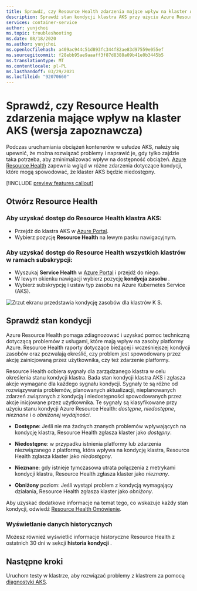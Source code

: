 ```yaml
---
title: Sprawdź, czy Resource Health zdarzenia mające wpływ na klaster AKS (wersja zapoznawcza)
description: Sprawdź stan kondycji klastra AKS przy użyciu Azure Resource Health.
services: container-service
author: yunjchoi
ms.topic: troubleshooting
ms.date: 08/18/2020
ms.author: yunjchoi
ms.openlocfilehash: a409ac944c51d893fc344f82ae83d97559e055ef
ms.sourcegitcommit: f28ebb95ae9aaaff3f87d8388a09b41e0b3445b5
ms.translationtype: MT
ms.contentlocale: pl-PL
ms.lasthandoff: 03/29/2021
ms.locfileid: "92070660"
---
```

# <a name="check-for-resource-health-events-impacting-your-aks-cluster-preview"></a>Sprawdź, czy Resource Health zdarzenia mające wpływ na klaster AKS (wersja zapoznawcza)


Podczas uruchamiania obciążeń kontenerów w usłudze AKS, należy się upewnić, że można rozwiązać problemy i naprawić je, gdy tylko zajdzie taka potrzeba, aby zminimalizować wpływ na dostępność obciążeń. [Azure Resource Health](../service-health/resource-health-overview.md) zapewnia wgląd w różne zdarzenia dotyczące kondycji, które mogą spowodować, że klaster AKS będzie niedostępny.

[!INCLUDE [preview features callout](./includes/preview/preview-callout.md)]

## <a name="open-resource-health"></a>Otwórz Resource Health

### <a name="to-access-resource-health-for-your-aks-cluster"></a>Aby uzyskać dostęp do Resource Health klastra AKS:

- Przejdź do klastra AKS w [Azure Portal](https://portal.azure.com).
- Wybierz pozycję **Resource Health** na lewym pasku nawigacyjnym.

### <a name="to-access-resource-health-for-all-clusters-on-your-subscription"></a>Aby uzyskać dostęp do Resource Health wszystkich klastrów w ramach subskrypcji:

- Wyszukaj **Service Health** w [Azure Portal](https://portal.azure.com) i przejdź do niego.
- W lewym okienku nawigacji wybierz pozycję **kondycja zasobu** .
- Wybierz subskrypcję i ustaw typ zasobu na Azure Kubernetes Service (AKS).

![Zrzut ekranu przedstawia kondycję zasobów dla klastrów K S.](./media/aks-resource-health/resource-health-check.png)

## <a name="check-the-health-status"></a>Sprawdź stan kondycji

Azure Resource Health pomaga zdiagnozować i uzyskać pomoc techniczną dotyczącą problemów z usługami, które mają wpływ na zasoby platformy Azure. Resource Health raporty dotyczące bieżącej i wcześniejszej kondycji zasobów oraz pozwalają określić, czy problem jest spowodowany przez akcję zainicjowaną przez użytkownika, czy też zdarzenie platformy.

Resource Health odbiera sygnały dla zarządzanego klastra w celu określenia stanu kondycji klastra. Bada stan kondycji klastra AKS i zgłasza akcje wymagane dla każdego sygnału kondycji. Sygnały te są różne od rozwiązywania problemów, planowanych aktualizacji, nieplanowanych zdarzeń związanych z kondycją i niedostępności spowodowanych przez akcje inicjowane przez użytkownika. Te sygnały są klasyfikowane przy użyciu stanu kondycji Azure Resource Health: *dostępne*, *niedostępne*, *nieznane* i o *obniżonej wydajności*.

- **Dostępne**: Jeśli nie ma żadnych znanych problemów wpływających na kondycję klastra, Resource Health zgłasza klaster jako *dostępny*.

- **Niedostępne**: w przypadku istnienia platformy lub zdarzenia niezwiązanego z platformą, która wpływa na kondycję klastra, Resource Health zgłasza klaster jako *niedostępny*.

- **Nieznane**: gdy istnieje tymczasowa utrata połączenia z metrykami kondycji klastra, Resource Health zgłasza klaster jako *nieznany*.

- **Obniżony** poziom: Jeśli wystąpi problem z kondycją wymagający działania, Resource Health zgłasza klaster jako *obniżony*.

Aby uzyskać dodatkowe informacje na temat tego, co wskazuje każdy stan kondycji, odwiedź [Resource Health Omówienie](../service-health/resource-health-overview.md#health-status).

### <a name="view-historical-data"></a>Wyświetlanie danych historycznych

Możesz również wyświetlić informacje historyczne Resource Health z ostatnich 30 dni w sekcji **historia kondycji** .

## <a name="next-steps"></a>Następne kroki

Uruchom testy w klastrze, aby rozwiązać problemy z klastrem za pomocą [diagnostyki AKS](./concepts-diagnostics.md).